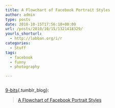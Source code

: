 ```yaml
---
title: A Flowchart of Facebook Portrait Styles
author: admin
type: posts
date: 2010-10-15T17:56:10+00:00
url: /posts/2010/10/15/1321418329/
yourls_shorturl:
  - http://lobban.org/i/r
categories:
  - Stuff
tags:
  - facebook
  - funny
  - photography

---
```

<div class="figure">
  <img src="https://andy.lobban.org/photo/1280/1321418329/1/tumblr_l9u01aPRRJ1qz7nxj" alt="" />
</div>

[9-bits][1]{.tumblr_blog}:

> [A Flowchart of Facebook Portrait Styles][2]

 [1]: http://9-bits.com/post/1250372981/a-flowchart-of-facebook-portrait-styles
 [2]: http://www.fastcodesign.com/1662434/infographic-of-the-day-graphic-guide-facebook-portraits